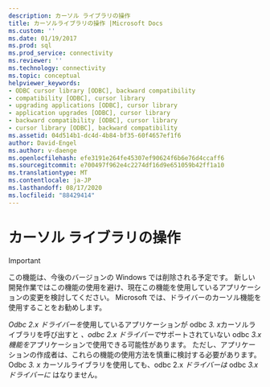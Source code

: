 ```yaml
---
description: カーソル ライブラリの操作
title: カーソルライブラリの操作 |Microsoft Docs
ms.custom: ''
ms.date: 01/19/2017
ms.prod: sql
ms.prod_service: connectivity
ms.reviewer: ''
ms.technology: connectivity
ms.topic: conceptual
helpviewer_keywords:
- ODBC cursor library [ODBC], backward compatibility
- compatibility [ODBC], cursor library
- upgrading applications [ODBC], cursor library
- application upgrades [ODBC], cursor library
- backward compatibility [ODBC], cursor library
- cursor library [ODBC], backward compatibility
ms.assetid: 04d514b1-dc4d-4b84-bf35-60f4657ef1f6
author: David-Engel
ms.author: v-daenge
ms.openlocfilehash: efe3191e264fe45307ef90624f6b6e76d4ccaff6
ms.sourcegitcommit: e700497f962e4c2274df16d9e651059b42ff1a10
ms.translationtype: MT
ms.contentlocale: ja-JP
ms.lasthandoff: 08/17/2020
ms.locfileid: "88429414"
---
```

# <a name="cursor-library-operations"></a>カーソル ライブラリの操作
> [!IMPORTANT]  
>  この機能は、今後のバージョンの Windows では削除される予定です。 新しい開発作業ではこの機能の使用を避け、現在この機能を使用しているアプリケーションの変更を検討してください。 Microsoft では、ドライバーのカーソル機能を使用することをお勧めします。  
  
 *Odbc 2.x ドライバーを*使用しているアプリケーションが odbc *3. x*カーソルライブラリを呼び出すと *、odbc 2.x ドライバーで*サポートされていない odbc *3.x 機能を*アプリケーションで使用できる可能性があります。 ただし、アプリケーションの作成者は、これらの機能の使用方法を慎重に検討する必要があります。 Odbc *3. x* カーソルライブラリを使用しても、odbc 2.x *ドライバーは* odbc *3.x ドライバーに* はなりません。
